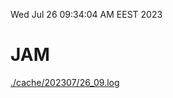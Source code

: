 Wed Jul 26 09:34:04 AM EEST 2023
# JAM
<a href='./cache/202307/26_09.log'>./cache/202307/26_09.log</a>
